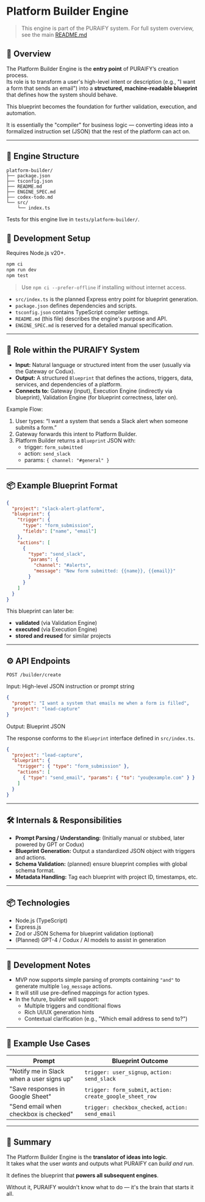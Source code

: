 # Platform Builder Engine

> This engine is part of the PURAIFY system. For full system overview, see the main [README.md](../../README.md)

## 🧠 Overview

The Platform Builder Engine is the **entry point** of PURAIFY’s creation process.  
Its role is to transform a user's high-level intent or description (e.g., "I want a form that sends an email") into a **structured, machine-readable blueprint** that defines how the system should behave.

This blueprint becomes the foundation for further validation, execution, and automation.

It is essentially the "compiler" for business logic — converting ideas into a formalized instruction set (JSON) that the rest of the platform can act on.

---

## 📁 Engine Structure

```text
platform-builder/
├── package.json
├── tsconfig.json
├── README.md
├── ENGINE_SPEC.md
├── codex-todo.md
└── src/
    └── index.ts
```
Tests for this engine live in `tests/platform-builder/`.
## 🚀 Development Setup

Requires Node.js v20+.

```bash
npm ci
npm run dev
npm test
```

> Use `npm ci --prefer-offline` if installing without internet access.

- `src/index.ts` is the planned Express entry point for blueprint generation.
- `package.json` defines dependencies and scripts.
- `tsconfig.json` contains TypeScript compiler settings.
- `README.md` (this file) describes the engine's purpose and API.
- `ENGINE_SPEC.md` is reserved for a detailed manual specification.

---

## 🧩 Role within the PURAIFY System

- **Input:** Natural language or structured intent from the user (usually via the Gateway or Codux).
- **Output:** A structured `Blueprint` that defines the actions, triggers, data, services, and dependencies of a platform.
- **Connects to:** Gateway (input), Execution Engine (indirectly via blueprint), Validation Engine (for blueprint correctness, later on).

Example Flow:
1. User types: “I want a system that sends a Slack alert when someone submits a form.”
2. Gateway forwards this intent to Platform Builder.
3. Platform Builder returns a `Blueprint` JSON with:
   - trigger: `form_submitted`
   - action: `send_slack`
   - params: `{ channel: "#general" }`

---

## 📦 Example Blueprint Format

```json
{
  "project": "slack-alert-platform",
  "blueprint": {
    "trigger": {
      "type": "form_submission",
      "fields": ["name", "email"]
    },
    "actions": [
      {
        "type": "send_slack",
        "params": {
          "channel": "#alerts",
          "message": "New form submitted: {{name}}, {{email}}"
        }
      }
    ]
  }
}
```

This blueprint can later be:
- **validated** (via Validation Engine)
- **executed** (via Execution Engine)
- **stored and reused** for similar projects

---

## ⚙️ API Endpoints

```
POST /builder/create
```

Input: High-level JSON instruction or prompt string

```json
{
  "prompt": "I want a system that emails me when a form is filled",
  "project": "lead-capture"
}
```

Output: Blueprint JSON

The response conforms to the `Blueprint` interface defined in `src/index.ts`.

```json
{
  "project": "lead-capture",
  "blueprint": {
    "trigger": { "type": "form_submission" },
    "actions": [
      { "type": "send_email", "params": { "to": "you@example.com" } }
    ]
  }
}
```

---

## 🛠️ Internals & Responsibilities

- **Prompt Parsing / Understanding:** (Initially manual or stubbed, later powered by GPT or Codux)
- **Blueprint Generation:** Output a standardized JSON object with triggers and actions.
- **Schema Validation:** (planned) ensure blueprint complies with global schema format.
- **Metadata Handling:** Tag each blueprint with project ID, timestamps, etc.

---

## 📦 Technologies

- Node.js (TypeScript)
- Express.js
- Zod or JSON Schema for blueprint validation (optional)
- (Planned) GPT-4 / Codux / AI models to assist in generation

---

## 🚧 Development Notes

- MVP now supports simple parsing of prompts containing `"and"` to generate multiple `log_message` actions.
- It will still use pre-defined mappings for action types.
- In the future, builder will support:
  - Multiple triggers and conditional flows
  - Rich UI/UX generation hints
  - Contextual clarification (e.g., "Which email address to send to?")

---

## 🧪 Example Use Cases

| Prompt | Blueprint Outcome |
|--------|-------------------|
| "Notify me in Slack when a user signs up" | `trigger: user_signup`, `action: send_slack` |
| "Save responses in Google Sheet" | `trigger: form_submit`, `action: create_google_sheet_row` |
| "Send email when checkbox is checked" | `trigger: checkbox_checked`, `action: send_email` |

---

## 🧭 Summary

The Platform Builder Engine is the **translator of ideas into logic**.  
It takes what the user *wants* and outputs what PURAIFY can *build and run*.

It defines the blueprint that **powers all subsequent engines**.

Without it, PURAIFY wouldn't know what to do — it's the brain that starts it all.
